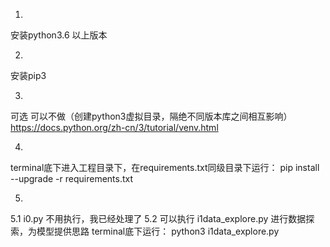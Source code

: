 1.
安装python3.6 以上版本

2. 
安装pip3 

3.
可选  可以不做（创建python3虚拟目录，隔绝不同版本库之间相互影响）
https://docs.python.org/zh-cn/3/tutorial/venv.html

4.
terminal底下进入工程目录下，在requirements.txt同级目录下运行：
pip install --upgrade -r requirements.txt


5.

5.1
 i0.py 不用执行，我已经处理了
5.2
可以执行 i1data_explore.py 进行数据探索，为模型提供思路
terminal底下运行：
python3 i1data_explore.py